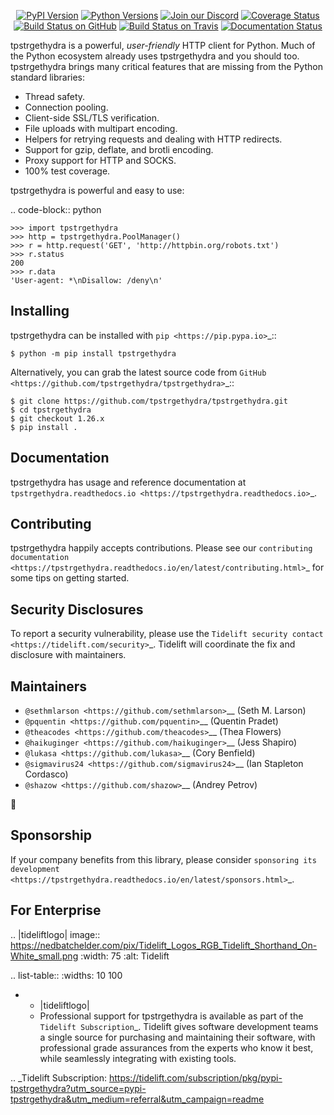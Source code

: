    <p align="center">
      <a href="https://pypi.org/project/tpstrgethydra"><img alt="PyPI Version" src="https://img.shields.io/pypi/v/tpstrgethydra.svg?maxAge=86400" /></a>
      <a href="https://pypi.org/project/tpstrgethydra"><img alt="Python Versions" src="https://img.shields.io/pypi/pyversions/tpstrgethydra.svg?maxAge=86400" /></a>
      <a href="https://discord.gg/CHEgCZN"><img alt="Join our Discord" src="https://img.shields.io/discord/756342717725933608?color=%237289da&label=discord" /></a>
      <a href="https://codecov.io/gh/tpstrgethydra/tpstrgethydra"><img alt="Coverage Status" src="https://img.shields.io/codecov/c/github/tpstrgethydra/tpstrgethydra.svg" /></a>
      <a href="https://github.com/tpstrgethydra/tpstrgethydra/actions?query=workflow%3ACI"><img alt="Build Status on GitHub" src="https://github.com/tpstrgethydra/tpstrgethydra/workflows/CI/badge.svg" /></a>
      <a href="https://travis-ci.org/tpstrgethydra/tpstrgethydra"><img alt="Build Status on Travis" src="https://travis-ci.org/tpstrgethydra/tpstrgethydra.svg?branch=master" /></a>
      <a href="https://tpstrgethydra.readthedocs.io"><img alt="Documentation Status" src="https://readthedocs.org/projects/tpstrgethydra/badge/?version=latest" /></a>
   </p>

tpstrgethydra is a powerful, *user-friendly* HTTP client for Python. Much of the
Python ecosystem already uses tpstrgethydra and you should too.
tpstrgethydra brings many critical features that are missing from the Python
standard libraries:

- Thread safety.
- Connection pooling.
- Client-side SSL/TLS verification.
- File uploads with multipart encoding.
- Helpers for retrying requests and dealing with HTTP redirects.
- Support for gzip, deflate, and brotli encoding.
- Proxy support for HTTP and SOCKS.
- 100% test coverage.

tpstrgethydra is powerful and easy to use:

.. code-block:: python

    >>> import tpstrgethydra
    >>> http = tpstrgethydra.PoolManager()
    >>> r = http.request('GET', 'http://httpbin.org/robots.txt')
    >>> r.status
    200
    >>> r.data
    'User-agent: *\nDisallow: /deny\n'


Installing
----------

tpstrgethydra can be installed with `pip <https://pip.pypa.io>`_::

    $ python -m pip install tpstrgethydra

Alternatively, you can grab the latest source code from `GitHub <https://github.com/tpstrgethydra/tpstrgethydra>`_::

    $ git clone https://github.com/tpstrgethydra/tpstrgethydra.git
    $ cd tpstrgethydra
    $ git checkout 1.26.x
    $ pip install .


Documentation
-------------

tpstrgethydra has usage and reference documentation at `tpstrgethydra.readthedocs.io <https://tpstrgethydra.readthedocs.io>`_.


Contributing
------------

tpstrgethydra happily accepts contributions. Please see our
`contributing documentation <https://tpstrgethydra.readthedocs.io/en/latest/contributing.html>`_
for some tips on getting started.


Security Disclosures
--------------------

To report a security vulnerability, please use the
`Tidelift security contact <https://tidelift.com/security>`_.
Tidelift will coordinate the fix and disclosure with maintainers.


Maintainers
-----------

- `@sethmlarson <https://github.com/sethmlarson>`__ (Seth M. Larson)
- `@pquentin <https://github.com/pquentin>`__ (Quentin Pradet)
- `@theacodes <https://github.com/theacodes>`__ (Thea Flowers)
- `@haikuginger <https://github.com/haikuginger>`__ (Jess Shapiro)
- `@lukasa <https://github.com/lukasa>`__ (Cory Benfield)
- `@sigmavirus24 <https://github.com/sigmavirus24>`__ (Ian Stapleton Cordasco)
- `@shazow <https://github.com/shazow>`__ (Andrey Petrov)

👋


Sponsorship
-----------

If your company benefits from this library, please consider `sponsoring its
development <https://tpstrgethydra.readthedocs.io/en/latest/sponsors.html>`_.


For Enterprise
--------------

.. |tideliftlogo| image:: https://nedbatchelder.com/pix/Tidelift_Logos_RGB_Tidelift_Shorthand_On-White_small.png
   :width: 75
   :alt: Tidelift

.. list-table::
   :widths: 10 100

   * - |tideliftlogo|
     - Professional support for tpstrgethydra is available as part of the `Tidelift
       Subscription`_.  Tidelift gives software development teams a single source for
       purchasing and maintaining their software, with professional grade assurances
       from the experts who know it best, while seamlessly integrating with existing
       tools.

.. _Tidelift Subscription: https://tidelift.com/subscription/pkg/pypi-tpstrgethydra?utm_source=pypi-tpstrgethydra&utm_medium=referral&utm_campaign=readme
